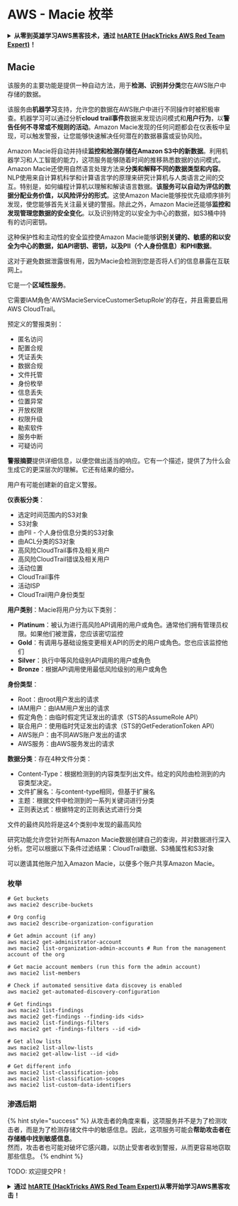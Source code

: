 # AWS - Macie 枚举

<details>

<summary><strong>从零到英雄学习AWS黑客技术，通过</strong> <a href="https://training.hacktricks.xyz/courses/arte"><strong>htARTE (HackTricks AWS Red Team Expert)</strong></a><strong>！</strong></summary>

支持HackTricks的其他方式：

* 如果您想在**HackTricks中看到您的公司广告**或**下载HackTricks的PDF**，请查看[**订阅计划**](https://github.com/sponsors/carlospolop)！
* 获取[**官方PEASS & HackTricks商品**](https://peass.creator-spring.com)
* 发现[**PEASS家族**](https://opensea.io/collection/the-peass-family)，我们独家的[**NFTs系列**](https://opensea.io/collection/the-peass-family)
* **加入** 💬 [**Discord群组**](https://discord.gg/hRep4RUj7f) 或 [**telegram群组**](https://t.me/peass) 或在 **Twitter** 🐦 上**关注**我 [**@carlospolopm**](https://twitter.com/carlospolopm)**。**
* **通过向** [**HackTricks**](https://github.com/carlospolop/hacktricks) 和 [**HackTricks Cloud**](https://github.com/carlospolop/hacktricks-cloud) github仓库提交PR来分享您的黑客技巧。

</details>

## Macie

该服务的主要功能是提供一种自动方法，用于**检测、识别并分类**您在AWS账户中存储的数据。

该服务由**机器学习**支持，允许您的数据在AWS账户中进行不同操作时被积极审查。机器学习可以通过分析**cloud trail事件**数据来发现访问模式和**用户行为**，以**警告任何不寻常或不规则的活动**。Amazon Macie发现的任何问题都会在仪表板中呈现，可以触发警报，让您能够快速解决任何潜在的数据暴露或妥协风险。

Amazon Macie将自动并持续**监控和检测存储在Amazon S3中的新数据**。利用机器学习和人工智能的能力，这项服务能够随着时间的推移熟悉数据的访问模式。\
Amazon Macie还使用自然语言处理方法来**分类和解释不同的数据类型和内容**。NLP使用来自计算机科学和计算语言学的原理来研究计算机与人类语言之间的交互。特别是，如何编程计算机以理解和解读语言数据。**该服务可以自动为评估的数据分配业务价值，以风险评分的形式**。这使Amazon Macie能够按优先级顺序排列发现，使您能够首先关注最关键的警报。除此之外，Amazon Macie还能够**监控和发现管理您数据的安全变化**。以及识别特定的以安全为中心的数据，如S3桶中持有的访问密钥。

这种保护性和主动性的安全监控使Amazon Macie能够**识别关键的、敏感的和以安全为中心的数据，如API密钥、密钥，以及PII（个人身份信息）和PHI数据**。

这对于避免数据泄露很有用，因为Macie会检测到您是否将人们的信息暴露在互联网上。

它是一个**区域性服务**。

它需要IAM角色'AWSMacieServiceCustomerSetupRole'的存在，并且需要启用AWS CloudTrail。

预定义的警报类别：

* 匿名访问
* 配置合规
* 凭证丢失
* 数据合规
* 文件托管
* 身份枚举
* 信息丢失
* 位置异常
* 开放权限
* 权限升级
* 勒索软件
* 服务中断
* 可疑访问

**警报摘要**提供详细信息，以便您做出适当的响应。它有一个描述，提供了为什么会生成它的更深层次的理解。它还有结果的细分。

用户有可能创建新的自定义警报。

**仪表板分类**：

* 选定时间范围内的S3对象
* S3对象
* 由PII - 个人身份信息分类的S3对象
* 由ACL分类的S3对象
* 高风险CloudTrail事件及相关用户
* 高风险CloudTrail错误及相关用户
* 活动位置
* CloudTrail事件
* 活动ISP
* CloudTrail用户身份类型

**用户类别**：Macie将用户分为以下类别：

* **Platinum**：被认为进行高风险API调用的用户或角色。通常他们拥有管理员权限。如果他们被泄露，您应该密切监控
* **Gold**：有调用与基础设施变更相关API的历史的用户或角色。您也应该监控他们
* **Silver**：执行中等风险级别API调用的用户或角色
* **Bronze**：根据API调用使用最低风险级别的用户或角色

**身份类型**：

* Root：由root用户发出的请求
* IAM用户：由IAM用户发出的请求
* 假定角色：由临时假定凭证发出的请求（STS的AssumeRole API）
* 联合用户：使用临时凭证发出的请求（STS的GetFederationToken API）
* AWS账户：由不同AWS账户发出的请求
* AWS服务：由AWS服务发出的请求

**数据分类**：存在4种文件分类：

* Content-Type：根据检测到的内容类型列出文件。给定的风险由检测到的内容类型决定。
* 文件扩展名：与content-type相同，但基于扩展名
* 主题：根据文件中检测到的一系列关键词进行分类
* 正则表达式：根据特定的正则表达式进行分类

文件的最终风险将是这4个类别中发现的最高风险

研究功能允许您针对所有Amazon Macie数据创建自己的查询，并对数据进行深入分析。您可以根据以下条件过滤结果：CloudTrail数据、S3桶属性和S3对象

可以邀请其他账户加入Amazon Macie，以便多个账户共享Amazon Macie。

### 枚举
```
# Get buckets
aws macie2 describe-buckets

# Org config
aws macie2 describe-organization-configuration

# Get admin account (if any)
aws macie2 get-administrator-account
aws macie2 list-organization-admin-accounts # Run from the management account of the org

# Get macie account members (run this form the admin account)
aws macie2 list-members

# Check if automated sensitive data discovey is enabled
aws macie2 get-automated-discovery-configuration

# Get findings
aws macie2 list-findings
aws macie2 get-findings --finding-ids <ids>
aws macie2 list-findings-filters
aws macie2 get -findings-filters --id <id>

# Get allow lists
aws macie2 list-allow-lists
aws macie2 get-allow-list --id <id>

# Get different info
aws macie2 list-classification-jobs
aws macie2 list-classification-scopes
aws macie2 list-custom-data-identifiers
```
### 渗透后期

{% hint style="success" %}
从攻击者的角度来看，这项服务并不是为了检测攻击者，而是为了检测存储文件中的敏感信息。因此，这项服务可能会**帮助攻击者在存储桶中找到敏感信息**。\
然而，攻击者也可能对破坏它感兴趣，以防止受害者收到警报，从而更容易地窃取那些信息。
{% endhint %}

TODO: 欢迎提交PR！

<details>

<summary><strong>通过</strong> <a href="https://training.hacktricks.xyz/courses/arte"><strong>htARTE (HackTricks AWS Red Team Expert)</strong></a><strong>从零开始学习AWS黑客攻击！</strong></summary>

其他支持HackTricks的方式：

* 如果您希望在**HackTricks中看到您的公司广告**或**下载HackTricks的PDF版本**，请查看[**订阅计划**](https://github.com/sponsors/carlospolop)！
* 获取[**官方的PEASS & HackTricks商品**](https://peass.creator-spring.com)
* 探索[**PEASS家族**](https://opensea.io/collection/the-peass-family)，我们独家的[**NFTs系列**](https://opensea.io/collection/the-peass-family)
* **加入** 💬 [**Discord群组**](https://discord.gg/hRep4RUj7f) 或 [**telegram群组**](https://t.me/peass) 或在 **Twitter** 🐦 上**关注**我 [**@carlospolopm**](https://twitter.com/carlospolopm)**。**
* **通过向** [**HackTricks**](https://github.com/carlospolop/hacktricks) 和 [**HackTricks Cloud**](https://github.com/carlospolop/hacktricks-cloud) github仓库**提交PR来分享您的黑客技巧**。

</details>
